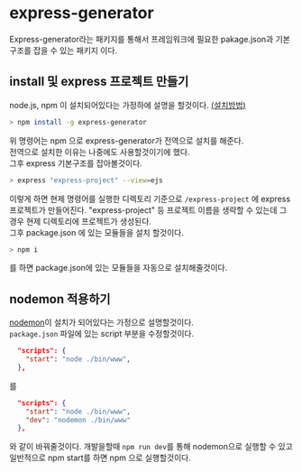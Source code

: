 # express-generator
Express-generator라는 패키지를 통해서 프레임워크에 필요한 pakage.json과 기본 구조를 잡을 수 있는 패키지 이다.
## install 및 express 프로젝트 만들기
node.js, npm 이 설치되어있다는 가정하에 설명을 할것이다. [(설치방법)](./how-to-install-nodejs.md)  
```bash
> npm install -g express-generator
```
위 명령어는 npm 으로 express-generator가 전역으로 설치를 해준다.  
전역으로 설치한 이유는 나중에도 사용할것이기에 했다.  
그후 express 기본구조를 잡아볼것이다.
```bash
> express "express-project" --view=ejs
```
이렇게 하면 현제 명령어를 실행한 디렉토리 기준으로 <code>/express-project</code> 에 express 프로젝트가 만들어진다.
"express-project" 등 프로젝트 이름을 생략할 수 있는데 그 경우 현제 디렉토리에 프로젝트가 생성된다.  
그후 package.json 에 있는 모듈들을 설치 할것이다.
```bash
> npm i
```
를 하면 package.json에 있는 모듈들을 자동으로 설치해줄것이다.
## nodemon 적용하기
[nodemon](./how-to-install-nodejs.md)이 설치가 되어있다는 가정으로 설명할것이다.  
<code>package.json</code> 파일에 있는 script 부분을 수정할것이다.
```json
  "scripts": {
    "start": "node ./bin/www",
  },
```
를 
```json
  "scripts": {
    "start": "node ./bin/www",
    "dev": "nodemon ./bin/www"
  },
```
와 같이 바꿔줄것이다. 개발을할때 <code>npm run dev</code>를 통해 nodemon으로 실행할 수 있고  
일반적으로 npm start를 하면 npm 으로 실행할것이다.